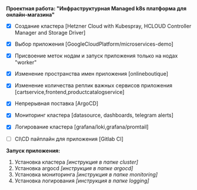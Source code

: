  **Проектная работа: "Инфраструктурная Managed k8s платформа для онлайн-магазина"**

 - [x] Создание кластера [Hetzner Cloud with Kubespray, HCLOUD Controller Manager and Storage Driver]
 - [x] Выбор приложения [GoogleCloudPlatform/microservices-demo]
 - [x] Присвоение меток нодам и запуск приложения только на нодах "worker"
 - [x] Изменение пространства имен приложения [onlineboutique]
 - [x] Изменение количества реплик важных сервисов приложения [cartservice,frontend,productcatalogservice]
 - [x] Непрерывная поставка [ArgoCD]
 - [x] Мониторинг кластера [datasource, dashboards, telegram alerts]
 - [x] Логирование кластера [grafana/loki,grafana/promtail]
 - [ ] CI\CD пайплайн для приложения [Gitlab CI]


**Запуск приложения:**
1. Установка кластера *[инструкция в папке cluster]*
2. Установка argocd *[инструкция в папке argocd]*
3. Установка мониторинга *[инструкция в папке monitoring]*
4. Установка логирования *[инструкция в папке logging]*